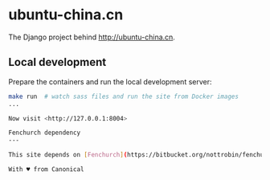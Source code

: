 ubuntu-china.cn
===

The Django project behind <http://ubuntu-china.cn>.

Local development
---

Prepare the containers and run the local development server:

``` bash
make run  # watch sass files and run the site from Docker images
...

Now visit <http://127.0.0.1:8004>

Fenchurch dependency
---

This site depends on [Fenchurch](https://bitbucket.org/nottrobin/fenchurch) - which is currently a private repository. Make sure you have SSH access to the above repository before attempting to install dependencies.

With ♥ from Canonical
